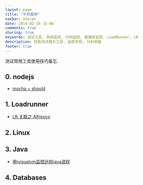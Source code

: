 ```yaml
---
layout: page
title: "干将莫邪"
navbar: Sharps
date: 2014-02-18 15:06
comments: true
sharing: true
keywords: 测试工具, 系统监控, 代码监控, 数据库监控, LoadRunner, LR
description: 性能测试相关工具, 监控手段, 分析思路
footer: true
---
```


测试常用工具使用技巧备忘.

## 0. nodejs
* [mocha + should](https://github.com/Ralph-Wang/mochaSample)

## 1. Loadrunner
* [LR 关联之 Alfresco](http://ralph-wang.github.io/blog/2014/02/18/lr-guan-lian-zhi-alfresco/)

## 2. Linux


## 3. Java
* [用jvisualvm监控远程java进程](http://ralph-wang.github.io/blog/2014/02/06/yong-jvisualvmjian-kong-yuan-cheng-javajin-cheng/)

## 4. Databases
